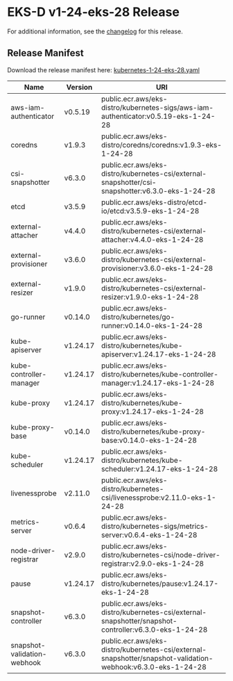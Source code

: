 # EKS-D v1-24-eks-28 Release

For additional information, see the [changelog](CHANGELOG-v1-24-eks-28.md) for this release.

## Release Manifest

Download the release manifest here: [kubernetes-1-24-eks-28.yaml](https://distro.eks.amazonaws.com/kubernetes-1-24/kubernetes-1-24-eks-28.yaml)

| Name | Version | URI |
|------|---------|-----|
| aws-iam-authenticator | v0.5.19 | public.ecr.aws/eks-distro/kubernetes-sigs/aws-iam-authenticator:v0.5.19-eks-1-24-28 |
| coredns | v1.9.3 | public.ecr.aws/eks-distro/coredns/coredns:v1.9.3-eks-1-24-28 |
| csi-snapshotter | v6.3.0 | public.ecr.aws/eks-distro/kubernetes-csi/external-snapshotter/csi-snapshotter:v6.3.0-eks-1-24-28 |
| etcd | v3.5.9 | public.ecr.aws/eks-distro/etcd-io/etcd:v3.5.9-eks-1-24-28 |
| external-attacher | v4.4.0 | public.ecr.aws/eks-distro/kubernetes-csi/external-attacher:v4.4.0-eks-1-24-28 |
| external-provisioner | v3.6.0 | public.ecr.aws/eks-distro/kubernetes-csi/external-provisioner:v3.6.0-eks-1-24-28 |
| external-resizer | v1.9.0 | public.ecr.aws/eks-distro/kubernetes-csi/external-resizer:v1.9.0-eks-1-24-28 |
| go-runner | v0.14.0 | public.ecr.aws/eks-distro/kubernetes/go-runner:v0.14.0-eks-1-24-28 |
| kube-apiserver | v1.24.17 | public.ecr.aws/eks-distro/kubernetes/kube-apiserver:v1.24.17-eks-1-24-28 |
| kube-controller-manager | v1.24.17 | public.ecr.aws/eks-distro/kubernetes/kube-controller-manager:v1.24.17-eks-1-24-28 |
| kube-proxy | v1.24.17 | public.ecr.aws/eks-distro/kubernetes/kube-proxy:v1.24.17-eks-1-24-28 |
| kube-proxy-base | v0.14.0 | public.ecr.aws/eks-distro/kubernetes/kube-proxy-base:v0.14.0-eks-1-24-28 |
| kube-scheduler | v1.24.17 | public.ecr.aws/eks-distro/kubernetes/kube-scheduler:v1.24.17-eks-1-24-28 |
| livenessprobe | v2.11.0 | public.ecr.aws/eks-distro/kubernetes-csi/livenessprobe:v2.11.0-eks-1-24-28 |
| metrics-server | v0.6.4 | public.ecr.aws/eks-distro/kubernetes-sigs/metrics-server:v0.6.4-eks-1-24-28 |
| node-driver-registrar | v2.9.0 | public.ecr.aws/eks-distro/kubernetes-csi/node-driver-registrar:v2.9.0-eks-1-24-28 |
| pause | v1.24.17 | public.ecr.aws/eks-distro/kubernetes/pause:v1.24.17-eks-1-24-28 |
| snapshot-controller | v6.3.0 | public.ecr.aws/eks-distro/kubernetes-csi/external-snapshotter/snapshot-controller:v6.3.0-eks-1-24-28 |
| snapshot-validation-webhook | v6.3.0 | public.ecr.aws/eks-distro/kubernetes-csi/external-snapshotter/snapshot-validation-webhook:v6.3.0-eks-1-24-28 |
